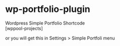 # wp-portfolio-plugin
Wordpress Simple  Portfolio
Shortcode <br>
[wppool-projects]

or  you will get this in Settings > Simple Portfoli  menu
